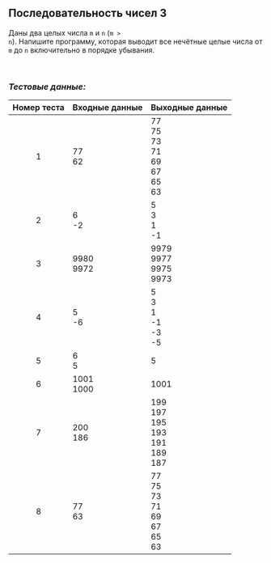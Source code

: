 ## Последовательность чисел 3

Даны два целых числа <code>m</code> и <code>n</code> (<code>m > n</code>).
Напишите программу, которая выводит все нечётные целые числа от <code>m</code> до <code>n</code> включительно в порядке убывания.

<br>

### *Тестовые данные:*

| Номер теста | Входные данные | Выходные данные                               |
|:-----------:|----------------|-----------------------------------------------|
|      1      | 77<br>62       | 77<br>75<br>73<br>71<br>69<br>67<br>65<br>63  |
|      2      | 6<br>-2        | 5<br>3<br>1<br>-1                             |
|      3      | 9980<br>9972   | 9979<br>9977<br>9975<br>9973                  |
|      4      | 5<br>-6        | 5<br>3<br>1<br>-1<br>-3<br>-5                 |
|      5      | 6<br>5         | 5                                             |
|      6      | 1001<br>1000   | 1001                                          |
|      7      | 200<br>186     | 199<br>197<br>195<br>193<br>191<br>189<br>187 |
|      8      | 77<br>63       | 77<br>75<br>73<br>71<br>69<br>67<br>65<br>63  |